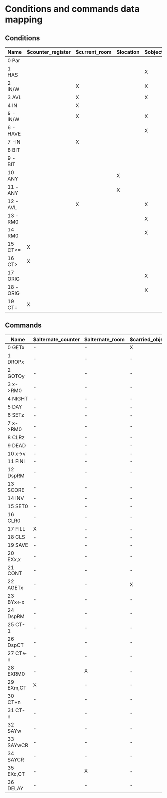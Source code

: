 # Conditions and commands data mapping

## Conditions

Name | $counter_register | $current_room | $location | $object_location | $object_original_location | $result | $status_flag | @object_location
---- | ----------------- | ------------- | --------- | ---------------- | ------------------------- | ------- | ------------ | ----------------
0 Par |   |   |   |   |   |   |   | -
1 HAS |   |   |   | X |   | X |   | -
2 IN/W |   | X |   | X |   |   |   | -
3 AVL |   | X |   | X |   | X |   | -
4 IN |   | X |   |   |   |   |   | -
5 -IN/W |   | X |   | X |   |   |   | -
6 -HAVE |   |   |   | X |   | X |   | -
7 -IN |   | X |   |   |   |   |   | -
8 BIT |   |   |   |   |   | X | X | -
9 -BIT |   |   |   |   |   | X | X | -
10 ANY |   |   | X |   |   | X |   | X
11 -ANY |   |   | X |   |   | X |   | X
12 -AVL |   | X |   | X |   | X |   | -
13 -RM0 |   |   |   | X |   |   |   | -
14 RM0 |   |   |   | X |   |   |   | -
15 CT<= | X |   |   |   |   |   |   | -
16 CT> | X |   |   |   |   |   |   | -
17 ORIG |   |   |   | X | X |   |   | -
18 -ORIG |   |   |   | X | X |   |   | -
19 CT= | X |   |   |   |   |   |   | -

## Commands

Name | $alternate_counter | $alternate_room | $carried_objects | $carrying_nothing_text | $cont_flag | $continue | $counter_register | $current_room | $first_object_location | $global_noun | $location | $max_objects_carried | $number_of_rooms | $number_of_treasures | $object_description | $object_location | $object_text | $status_flag | $stored_treasures | $time_limit | $treasure_room_id | @object_location
---- | ------------------ | --------------- | ---------------- | ---------------------- | ---------- | --------- | ----------------- | ------------- | ---------------------- | ------------ | --------- | -------------------- | ---------------- | -------------------- | ------------------- | ---------------- | ------------ | ------------ | ----------------- | ----------- | ----------------- | ----------------
0 GETx | - | - | X | - | - | X | - | - | - | - | X | X | - | - | - | X | - | - | - | - | - | X 
1 DROPx | - | - | - | - | - | - | - | X | - | - | - | - | - | - | - | X | - | - | - | - | - | - 
2 GOTOy | - | - | - | - | - | - | - | X | - | - | - | - | - | - | - | - | - | - | - | - | - | - 
3 x->RM0 | - | - | - | - | - | - | - | - | - | - | - | - | - | - | - | X | - | - | - | - | - | - 
4 NIGHT | - | - | - | - | - | - | - | - | - | - | - | - | - | - | - | - | - | X | - | - | - | - 
5 DAY | - | - | - | - | - | - | - | - | - | - | - | - | - | - | - | - | - | X | - | - | - | - 
6 SETz | - | - | - | - | - | - | - | - | - | - | - | - | - | - | - | - | - | X | - | - | - | - 
7 x->RM0 | - | - | - | - | - | - | - | - | - | - | - | - | - | - | - | X | - | - | - | - | - | - 
8 CLRz | - | - | - | - | - | - | - | - | - | - | - | - | - | - | - | - | - | X | - | - | - | - 
9 DEAD | - | - | - | - | - | - | - | X | - | - | - | - | X | - | - | - | - | X | - | - | - | - 
10 x->y | - | - | - | - | - | - | - | - | - | - | - | - | - | - | - | X | - | - | - | - | - | - 
11 FINI | - | - | - | - | - | - | - | - | - | - | - | - | - | - | - | - | - | - | - | - | - | - 
12 DspRM | - | - | - | - | - | - | - | - | - | - | - | - | - | - | - | - | - | - | - | - | - | - 
13 SCORE | - | - | - | - | - | - | - | - | - | - | X | - | - | X | X | - | - | - | X | - | X | X 
14 INV | - | - | - | X | - | - | - | - | - | - | X | - | - | - | - | - | X | - | - | - | - | X 
15 SET0 | - | - | - | - | - | - | - | - | - | - | - | - | - | - | - | - | - | X | - | - | - | - 
16 CLR0 | - | - | - | - | - | - | - | - | - | - | - | - | - | - | - | - | - | X | - | - | - | - 
17 FILL | X | - | - | - | - | - | - | - | - | - | - | - | - | - | - | X | - | X | - | X | - | - 
18 CLS | - | - | - | - | - | - | - | - | - | - | - | - | - | - | - | - | - | - | - | - | - | - 
19 SAVE | - | - | - | - | - | - | - | - | - | - | - | - | - | - | - | - | - | - | - | - | - | - 
20 EXx,x | - | - | - | - | - | - | - | - | - | - | - | - | - | - | - | X | - | - | - | - | - | - 
21 CONT | - | - | - | - | X | - | - | - | - | - | - | - | - | - | - | - | - | - | - | - | - | - 
22 AGETx | - | - | X | - | - | - | - | - | - | - | - | - | - | - | - | X | - | - | - | - | - | - 
23 BYx<-x | - | - | - | - | - | - | - | - | X | - | - | - | - | - | - | X | - | - | - | - | - | - 
24 DspRM | - | - | - | - | - | - | - | - | - | - | - | - | - | - | - | - | - | - | - | - | - | - 
25 CT-1 | - | - | - | - | - | - | X | - | - | - | - | - | - | - | - | - | - | - | - | - | - | - 
26 DspCT | - | - | - | - | - | - | X | - | - | - | - | - | - | - | - | - | - | - | - | - | - | - 
27 CT<-n | - | - | - | - | - | - | X | - | - | - | - | - | - | - | - | - | - | - | - | - | - | - 
28 EXRM0 | - | X | - | - | - | - | - | X | - | - | - | - | - | - | - | - | - | - | - | - | - | - 
29 EXm,CT | X | - | - | - | - | - | X | - | - | - | - | - | - | - | - | - | - | - | - | - | - | - 
30 CT+n | - | - | - | - | - | - | X | - | - | - | - | - | - | - | - | - | - | - | - | - | - | - 
31 CT-n | - | - | - | - | - | - | X | - | - | - | - | - | - | - | - | - | - | - | - | - | - | - 
32 SAYw | - | - | - | - | - | - | - | - | - | X | - | - | - | - | - | - | - | - | - | - | - | - 
33 SAYwCR | - | - | - | - | - | - | - | - | - | X | - | - | - | - | - | - | - | - | - | - | - | - 
34 SAYCR | - | - | - | - | - | - | - | - | - | - | - | - | - | - | - | - | - | - | - | - | - | - 
35 EXc,CT | - | X | - | - | - | - | - | X | - | - | - | - | - | - | - | - | - | - | - | - | - | - 
36 DELAY | - | - | - | - | - | - | - | - | - | - | - | - | - | - | - | - | - | - | - | - | - | - 
